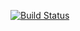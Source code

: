 [![Build Status](https://app.travis-ci.com/rafaelsulimann/spring-mongodb-dockerfile-dockercompose.svg?branch=main)](https://app.travis-ci.com/rafaelsulimann/spring-mongodb-dockerfile-dockercompose)
